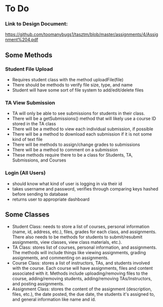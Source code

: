 # To Do

### Link to Design Document: 
https://github.com/toomanybugs1/tasztm/blob/master/assignments/4/Assignment%204.pdf

## Some Methods

### Student File Upload
- Requires student class with the method uploadFile(file)
- There should be methods to verify file size, type, and name
- Student will have some sort of file system to add/edit/delete files

### TA View Submission
- TA will only be able to see submissions for students in their class. 
- There will be a getSubmissions() method that will likely use a course ID stored in the TA class
- There will be a method to view each individual submission, if possible
- There will be a method to download each submission if it is not some kind of text file
- There will be methods to assign/change grades to submissions
- There will be a method to comment on a submission
- These methods require there to be a class for Students, TA, Submissions, and Courses

### Login (All Users) 
- should know what kind of user is logging in via their id
- takes username and password, verifies through comparing keys hashed before sending to database
- returns user to appropriate dashboard

## Some Classes
- Student Class: needs to store a list of courses, personal information (name, id, address, etc.), files, grades for each class, and assignments. There also needs to be methods for students to submit/resubmit assignments, view classes, view class materials, etc.).
- TA Class: stores list of courses, personal information, and assignments. The methods will include things like viewing assignments, grading assignments, and commenting on assignments.
- Course Class: stores a list of instructors, TAs, and students involved with the course. Each course will have assignments, files and content associated with it. Methods include uploading/removing files to the course, adding/removing students, adding/removing TAs/Instructors, and posting assignments.
- Assignment Class: stores the content of the assignment (description, files, etc.), the date posted, the due date, the students it's assigned to, and general information like name and id.
